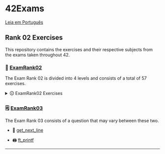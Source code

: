 # 42Exams

[Leia em Português](README.pt.md)

## Rank 02 Exercises

This repository contains the exercises and their respective subjects from the exams taken throughout 42.

### 💢 [ExamRank02](ExamRank02)

The Exam Rank 02 is divided into 4 levels and consists of a total of 57 exercises.

 <details>
     <summary> 🛈 ExamRank02 Exercises</summary><br>

  | [Level 01](ExamRank02/Level01) | [Level 02](ExamRank02/Level02) | [Level 03](ExamRank02/Level03) | [Level 04](ExamRank02/Level04) |
  |--------------------------------|--------------------------------|--------------------------------|--------------------------------|
  | first_word                     | alpha_mirror                   | add_prime_sum                  | flood_fill                     |
  | fizzbuz                        | camel_to_snake                 | epur_str                       | fprime                         |
  | ft_putstr                      | do_op                          | expand_str                     | ft_itoa                        |
  | ft_strcpy                      | ft_atoi                        | ft_atoi_base                   | ft_list_foreach                |
  | ft_strlen                      | ft_strcmp                      | ft_list_size                   | ft_list_remove_if              |
  | ft_swap                        | ft_strcspn                     | ft_range                       | ft_split                       |
  | repeat_alpha                   | ft_strdup                      | ft_rrange                      | rev_wstr                       |
  | rev_print                      | ft_strpbrk                     | hidenp                         | rostring                       |
  | rot_13                         | ft_strrev                      | lcm                            | sort_int_tab                   |
  | rotone                         | ft_strspn                      | paramsum                       | sort_list                      |
  | search_and_replace             | inter                          | pgcd                           |                                |
  | ulstr                          | is_power_of_two                | print_hex                      |                                |
  |                                | last_word                      | rstr_capitalizer               |                                |
  |                                | max                            | str_capitalizer                |                                |
  |                                | print_bits                     | tab_mult                       |                                |
  |                                | reverse_bits                   |                                |                                |
  |                                | snake_to_camel                 |                                |                                |
  |                                | swap_bits                      |                                |                                |
  |                                | union                          |                                |                                |
  |                                | wdmatch                        |                                |                                |   

  </details>
  

### 🗒️ [ExamRank03](ExamRank03)


The Exam Rank 03 consists of a question that may vary between these two.

 - 📄 [get_next_line](ExamRank03/get_next_line)
 
 - 🖨️ [ft_printf](ExamRank03/ft_printf)


---
